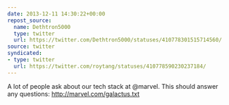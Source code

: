 ```yaml
---
date: 2013-12-11 14:30:22+00:00
repost_source:
  name: Dethtron5000
  type: twitter
  url: https://twitter.com/Dethtron5000/statuses/410778301515714560/
source: twitter
syndicated:
- type: twitter
  url: https://twitter.com/roytang/statuses/410778590230237184/
---
```


A lot of people ask about our tech stack at @marvel.  This should answer any questions: http://marvel.com/galactus.txt